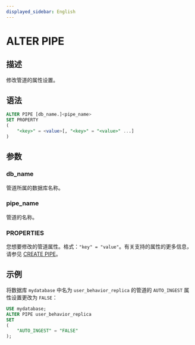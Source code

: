 ```yaml
---
displayed_sidebar: English
---
```


# ALTER PIPE

## 描述

修改管道的属性设置。

## 语法

```SQL
ALTER PIPE [db_name.]<pipe_name> 
SET PROPERTY
(
    "<key>" = <value>[, "<key>" = "<value>" ...]
) 
```

## 参数

### db_name

管道所属的数据库名称。

### pipe_name

管道的名称。

### PROPERTIES

您想要修改的管道属性。格式：`"key" = "value"`。有关支持的属性的更多信息，请参见 [CREATE PIPE](../../../sql-reference/sql-statements/data-manipulation/CREATE_PIPE.md)。

## 示例

将数据库 `mydatabase` 中名为 `user_behavior_replica` 的管道的 `AUTO_INGEST` 属性设置更改为 `FALSE`：

```SQL
USE mydatabase;
ALTER PIPE user_behavior_replica
SET
(
    "AUTO_INGEST" = "FALSE"
);
```